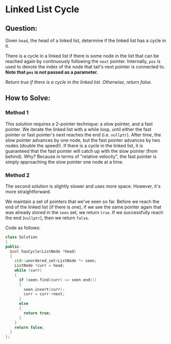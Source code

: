 # Linked List Cycle

## Question:

Given `head`, the head of a linked list, determine if the linked list has a cycle in it.

There is a cycle in a linked list if there is some node in the list
that can be reached again by continuously following the `next`
pointer. Internally, `pos` is used to denote the index of the node
that tail's next pointer is connected to. **Note that `pos` is not
passed as a parameter.**

_Return true if there is a cycle in the linked list. Otherwise, return
false._

## How to Solve:

### Method 1

This solution requires a 2-pointer technique: a slow pointer, and a
fast pointer. We iterate the linked list with a while loop, until
either the fast pointer or fast pointer's next reaches the end
(i.e. `nullptr`). After time, the slow pointer advances by one node,
but the fast pointer advances by two nodes (double the speed!). If
there is a cycle in the linked list, it is guaranteed that the fast
pointer will catch up with the slow pointer (from behind). Why?
Because in terms of "relative velocity", the fast pointer is simply
approaching the slow pointer one node at a time.

### Method 2

The second solution is slightly slower and uses more space. However,
it's more straightforward.

We maintain a set of pointers that we've seen so far. Before we reach
the end of the linked list (if there is one), if we see the same
pointer again that was already stored in the `seen` set, we return
`true`. If we successfully reach the end (`nullptr`), then we return
`false`.

Code as follows:

```cpp
class Solution
{
public:
  bool hasCycle(ListNode *head)
  {
    std::unordered_set<ListNode *> seen;
    ListNode *curr = head;
    while (curr)
    {
      if (seen.find(curr) == seen.end())
      {
        seen.insert(curr);
        curr = curr->next;
      }
      else
      {
        return true;
      }
    }
    return false;
  }
};
```
